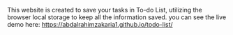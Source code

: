 This website is created to save your tasks in To-do List, utilizing the browser local storage to keep all the information saved.
you can see the live demo here: https://abdalrahimzakaria1.github.io/todo-list/ 
